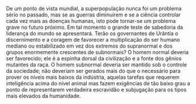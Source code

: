 ﻿De um ponto de vista mundial, a superpopulação nunca foi um problema sério no passado, mas se as guerras diminuírem e se a ciência controlar cada vez mais as doenças humanas, isto pode tornar-se um problema grave no futuro próximo. Em tal momento o grande teste de sabedoria da liderança do mundo se apresentará. Terão os governantes de Urântia o discernimento e a coragem de favorecer a multiplicação do ser humano mediano ou estabilizado em vez dos extremos do supranormal e dos grupos enormemente crescentes de subnormais? O homem normal deveria ser favorecido; ele é a espinha dorsal da civilização e a fonte dos gênios mutantes da raça. O homem subnormal deveria ser mantido sob o controle da sociedade; não deveriam ser gerados mais do que o necessário para prover os níveis mais baixos da indústria, aquelas tarefas que requerem inteligência acima do nível animal mas fazem exigências de tão baixo grau a ponto de representarem verdadeira escravidão e subjugação para os tipos mais elevados da humanidade.